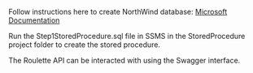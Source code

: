 Follow instructions here to create NorthWind database: [Microsoft Documentation](https://learn.microsoft.com/en-us/dotnet/framework/data/adonet/sql/linq/downloading-sample-databases#get-the-northwind-sample-database-for-sql-server)

Run the Step1StoredProcedure.sql file in SSMS in the StoredProcedure project folder to create the stored procedure.

The Roulette API can be interacted with using the Swagger interface.
